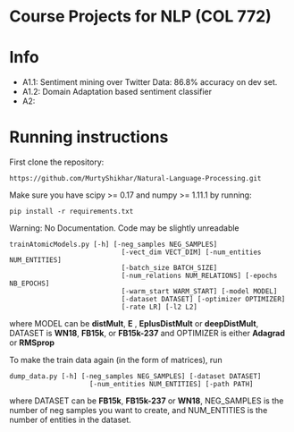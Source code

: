 # Course Projects for NLP (COL 772)

# Info
* A1.1: Sentiment mining over Twitter Data: 86.8% accuracy on dev set.
* A1.2: Domain Adaptation based sentiment classifier
* A2:

# Running instructions
First clone the repository:
```
https://github.com/MurtyShikhar/Natural-Language-Processing.git
```

Make sure you have scipy >= 0.17 and numpy >= 1.11.1 by running:
```
pip install -r requirements.txt
```
 

Warning: No Documentation. Code may be slightly unreadable
```
trainAtomicModels.py [-h] [-neg_samples NEG_SAMPLES]
                            [-vect_dim VECT_DIM] [-num_entities NUM_ENTITIES]
                            [-batch_size BATCH_SIZE]
                            [-num_relations NUM_RELATIONS] [-epochs NB_EPOCHS]
                            [-warm_start WARM_START] [-model MODEL]
                            [-dataset DATASET] [-optimizer OPTIMIZER]
                            [-rate LR] [-l2 L2]
```
where MODEL can be **distMult**, **E** , **EplusDistMult** or **deepDistMult**, DATASET is **WN18**, **FB15k**, or **FB15k-237** and OPTIMIZER is
either **Adagrad** or **RMSprop**

To make the train data again (in the form of matrices), run
```
dump_data.py [-h] [-neg_samples NEG_SAMPLES] [-dataset DATASET]
                    [-num_entities NUM_ENTITIES] [-path PATH]
```

where DATASET can be **FB15k**, **FB15k-237** or **WN18**, NEG_SAMPLES is the number of neg samples you want to create, and NUM_ENTITIES is the
number of entities in the dataset. 
